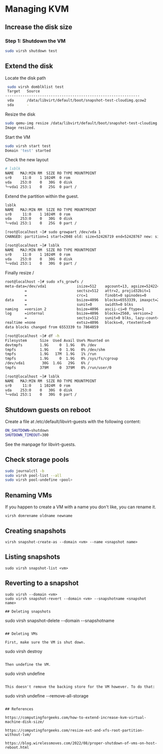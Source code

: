# Managing KVM

## Increase the disk size

### Step 1: Shutdown the VM

```sh
sudo virsh shutdown test
```

## Extend the disk

Locate the disk path

```sh
 sudo virsh domblklist test
 Target   Source
--------------------------------------------------------------
 vda      /data/libvirt/default/boot/snapshot-test-cloudimg.qcow2
 sda      -
```

Resize the disk

```sh
sudo qemu-img resize /data/libvirt/default/boot/snapshot-test-cloudimg.qcow2 +5G
Image resized.
```

Start the VM

```sh
sudo virsh start test
Domain 'test' started
```

Check the new layout

```sh
# lsblk
NAME   MAJ:MIN RM  SIZE RO TYPE MOUNTPOINT
sr0     11:0    1 1024M  0 rom  
vda    253:0    0   30G  0 disk 
└─vda1 253:1    0   25G  0 part /
```

Extend the partition within the guest.

```sh
lsblk
NAME   MAJ:MIN RM  SIZE RO TYPE MOUNTPOINT
sr0     11:0    1 1024M  0 rom  
vda    253:0    0   30G  0 disk 
└─vda1 253:1    0   25G  0 part /

[root@localhost ~]# sudo growpart /dev/vda 1
CHANGED: partition=1 start=2048 old: size=52426719 end=52428767 new: size=62912479 end=62914527

[root@localhost ~]# lsblk
NAME   MAJ:MIN RM  SIZE RO TYPE MOUNTPOINT
sr0     11:0    1 1024M  0 rom  
vda    253:0    0   30G  0 disk 
└─vda1 253:1    0   30G  0 part /
```

Finally resize /

```sh
root@localhost ~]# sudo xfs_growfs /
meta-data=/dev/vda1              isize=512    agcount=13, agsize=524224 blks
         =                       sectsz=512   attr=2, projid32bit=1
         =                       crc=1        finobt=0 spinodes=0
data     =                       bsize=4096   blocks=6553339, imaxpct=25
         =                       sunit=0      swidth=0 blks
naming   =version 2              bsize=4096   ascii-ci=0 ftype=1
log      =internal               bsize=4096   blocks=2560, version=2
         =                       sectsz=512   sunit=0 blks, lazy-count=1
realtime =none                   extsz=4096   blocks=0, rtextents=0
data blocks changed from 6553339 to 7864059

[root@localhost ~]# df -h
Filesystem      Size  Used Avail Use% Mounted on
devtmpfs        1.9G     0  1.9G   0% /dev
tmpfs           1.9G     0  1.9G   0% /dev/shm
tmpfs           1.9G   17M  1.9G   1% /run
tmpfs           1.9G     0  1.9G   0% /sys/fs/cgroup
/dev/vda1        30G  1.6G   29G   6% /
tmpfs           379M     0  379M   0% /run/user/0

[root@localhost ~]# lsblk
NAME   MAJ:MIN RM  SIZE RO TYPE MOUNTPOINT
sr0     11:0    1 1024M  0 rom  
vda    253:0    0   30G  0 disk 
└─vda1 253:1    0   30G  0 part /
```

## Shutdown guests on reboot

Create a file at /etc/default/libvirt-guests with the following content:

```sh
ON_SHUTDOWN=shutdown
SHUTDOWN_TIMEOUT=300
```

See the manpage for libvirt-guests.

## Check storage pools

```sh
sudo journalctl -b
sudo virsh pool-list --all
sudo virsh pool-undefine <pool>
```

## Renaming VMs

If you happen to create a VM with a name you don't like, you can rename it.

```
virsh domrename oldname newname
```

## Creating snapshots

```
virsh snapshot-create-as --domain <vm> --name <snapshot name>

```
## Listing snapshots

```
sudo virsh snapshot-list <vm>
```

## Reverting to a snapshot

```
sudo virsh --domain <vm>
sudo virsh snapshot-revert --domain <vm> --snapshotname <snapshot name>

## Deleting snapshots

```
sudo virsh snapshot-delete --domain <vm> --snapshotname <snapshot name>
```

## Deleting VMs

First, make sure the VM is shut down.

```
sudo virsh destroy <vm>
```

Then undefine the VM.

```
sudo virsh undefine <vm>
```

This doesn't remove the backing store for the VM however. To do that:

```
sudo virsh undefine <vm> --remove-all-storage
```

## References

https://computingforgeeks.com/how-to-extend-increase-kvm-virtual-machine-disk-size/

https://computingforgeeks.com/resize-ext-and-xfs-root-partition-without-lvm/

https://blog.wirelessmoves.com/2022/08/proper-shutdown-of-vms-on-host-reboot.html